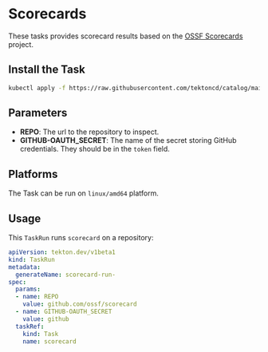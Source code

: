 # Scorecards

These tasks provides scorecard results based on the [OSSF Scorecards](https://github.com/ossf/scorecard) project.

## Install the Task

```bash
kubectl apply -f https://raw.githubusercontent.com/tektoncd/catalog/main/task/scorecard/0.1/scorecard.yaml
```

## Parameters

- **REPO**: The url to the repository to inspect.
- **GITHUB-OAUTH_SECRET**: The name of the secret storing GitHub credentials. They should be in the `token` field.

## Platforms

The Task can be run on `linux/amd64` platform.

## Usage

This `TaskRun` runs `scorecard` on a repository:

```yaml
apiVersion: tekton.dev/v1beta1
kind: TaskRun
metadata:
  generateName: scorecard-run-
spec:
  params:
  - name: REPO
    value: github.com/ossf/scorecard
  - name: GITHUB-OAUTH_SECRET
    value: github
  taskRef:
    kind: Task
    name: scorecard
```
